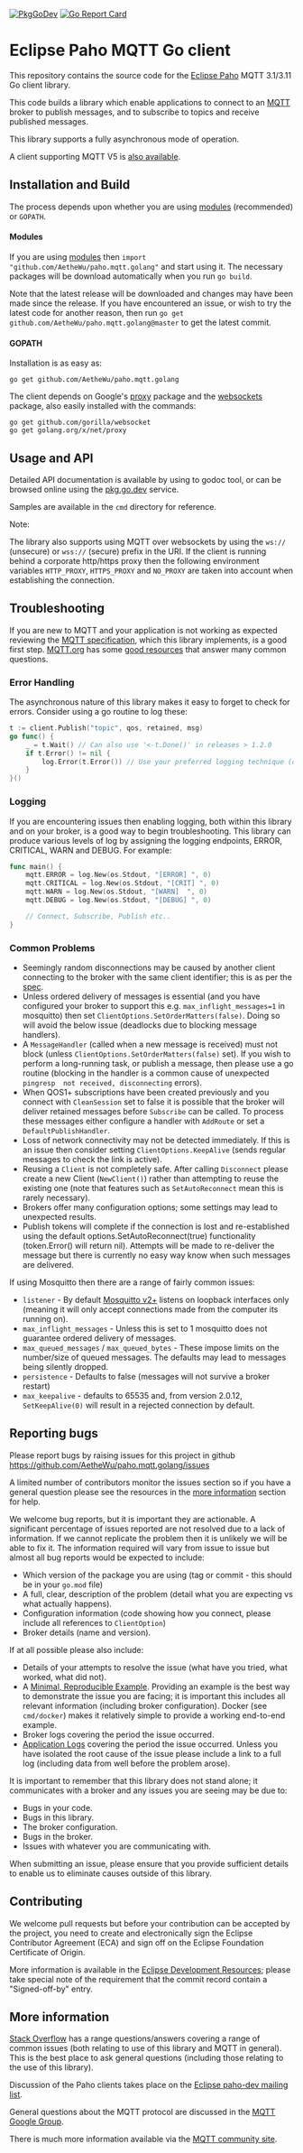 
[![PkgGoDev](https://pkg.go.dev/badge/github.com/AetheWu/paho.mqtt.golang)](https://pkg.go.dev/github.com/AetheWu/paho.mqtt.golang)
[![Go Report Card](https://goreportcard.com/badge/github.com/AetheWu/paho.mqtt.golang)](https://goreportcard.com/report/github.com/AetheWu/paho.mqtt.golang)

Eclipse Paho MQTT Go client
===========================


This repository contains the source code for the [Eclipse Paho](https://eclipse.org/paho) MQTT 3.1/3.11 Go client library. 

This code builds a library which enable applications to connect to an [MQTT](https://mqtt.org) broker to publish 
messages, and to subscribe to topics and receive published messages.

This library supports a fully asynchronous mode of operation.

A client supporting MQTT V5 is [also available](https://github.com/eclipse/paho.golang).

Installation and Build
----------------------

The process depends upon whether you are using [modules](https://golang.org/ref/mod) (recommended) or `GOPATH`. 

#### Modules

If you are using [modules](https://blog.golang.org/using-go-modules) then `import "github.com/AetheWu/paho.mqtt.golang"` 
and start using it. The necessary packages will be download automatically when you run `go build`. 

Note that the latest release will be downloaded and changes may have been made since the release. If you have 
encountered an issue, or wish to try the latest code for another reason, then run 
`go get github.com/AetheWu/paho.mqtt.golang@master` to get the latest commit.

#### GOPATH

Installation is as easy as:

```
go get github.com/AetheWu/paho.mqtt.golang
```

The client depends on Google's [proxy](https://godoc.org/golang.org/x/net/proxy) package and the 
[websockets](https://godoc.org/github.com/gorilla/websocket) package, also easily installed with the commands:

```
go get github.com/gorilla/websocket
go get golang.org/x/net/proxy
```


Usage and API
-------------

Detailed API documentation is available by using to godoc tool, or can be browsed online
using the [pkg.go.dev](https://pkg.go.dev/github.com/AetheWu/paho.mqtt.golang) service.

Samples are available in the `cmd` directory for reference.

Note:

The library also supports using MQTT over websockets by using the `ws://` (unsecure) or `wss://` (secure) prefix in the
URI. If the client is running behind a corporate http/https proxy then the following environment variables `HTTP_PROXY`,
`HTTPS_PROXY` and `NO_PROXY` are taken into account when establishing the connection.

Troubleshooting
---------------

If you are new to MQTT and your application is not working as expected reviewing the
[MQTT specification](https://docs.oasis-open.org/mqtt/mqtt/v3.1.1/os/mqtt-v3.1.1-os.html), which this library implements,
is a good first step. [MQTT.org](https://mqtt.org) has some [good resources](https://mqtt.org/getting-started/) that answer many 
common questions.

### Error Handling

The asynchronous nature of this library makes it easy to forget to check for errors. Consider using a go routine to 
log these: 

```go
t := client.Publish("topic", qos, retained, msg)
go func() {
    _ = t.Wait() // Can also use '<-t.Done()' in releases > 1.2.0
    if t.Error() != nil {
        log.Error(t.Error()) // Use your preferred logging technique (or just fmt.Printf)
    }
}()
```

### Logging

If you are encountering issues then enabling logging, both within this library and on your broker, is a good way to
begin troubleshooting. This library can produce various levels of log by assigning the logging endpoints, ERROR, 
CRITICAL, WARN and DEBUG. For example:

```go
func main() {
	mqtt.ERROR = log.New(os.Stdout, "[ERROR] ", 0)
	mqtt.CRITICAL = log.New(os.Stdout, "[CRIT] ", 0)
	mqtt.WARN = log.New(os.Stdout, "[WARN]  ", 0)
	mqtt.DEBUG = log.New(os.Stdout, "[DEBUG] ", 0)

	// Connect, Subscribe, Publish etc..
}
```

### Common Problems

* Seemingly random disconnections may be caused by another client connecting to the broker with the same client 
identifier; this is as per the [spec](https://docs.oasis-open.org/mqtt/mqtt/v3.1.1/os/mqtt-v3.1.1-os.html#_Toc384800405).
* Unless ordered delivery of messages is essential (and you have configured your broker to support this e.g. 
  `max_inflight_messages=1` in mosquitto) then set `ClientOptions.SetOrderMatters(false)`. Doing so will avoid the 
  below issue (deadlocks due to blocking message handlers).
* A `MessageHandler` (called when a new message is received) must not block (unless 
  `ClientOptions.SetOrderMatters(false)` set). If you wish to perform a long-running task, or publish a message, then 
  please use a go routine (blocking in the handler is a common cause of unexpected `pingresp 
not received, disconnecting` errors). 
* When QOS1+ subscriptions have been created previously and you connect with `CleanSession` set to false it is possible 
that the broker will deliver retained messages before `Subscribe` can be called. To process these messages either 
configure a handler with `AddRoute` or set a `DefaultPublishHandler`.
* Loss of network connectivity may not be detected immediately. If this is an issue then consider setting 
`ClientOptions.KeepAlive` (sends regular messages to check the link is active).
* Reusing a `Client` is not completely safe. After calling `Disconnect` please create a new Client (`NewClient()`) rather 
than attempting to reuse the existing one (note that features such as `SetAutoReconnect` mean this is rarely necessary).
* Brokers offer many configuration options; some settings may lead to unexpected results.
* Publish tokens will complete if the connection is lost and re-established using the default
options.SetAutoReconnect(true) functionality (token.Error() will return nil). Attempts will be made to re-deliver the
message but there is currently no easy way know when such messages are delivered.

If using Mosquitto then there are a range of fairly common issues:
* `listener` - By default [Mosquitto v2+](https://mosquitto.org/documentation/migrating-to-2-0/) listens on loopback 
interfaces only (meaning it will only accept connections made from the computer its running on).
* `max_inflight_messages` - Unless this is set to 1 mosquitto does not guarantee ordered delivery of messages. 
* `max_queued_messages` / `max_queued_bytes` - These impose limits on the number/size of queued messages. The defaults
may lead to messages being silently dropped.
* `persistence` - Defaults to false (messages will not survive a broker restart)
* `max_keepalive` - defaults to 65535 and, from version 2.0.12, `SetKeepAlive(0)` will result in a rejected connection 
by default.

Reporting bugs
--------------

Please report bugs by raising issues for this project in github https://github.com/AetheWu/paho.mqtt.golang/issues

A limited number of contributors monitor the issues section so if you have a general question please see the 
resources in the [more information](#more-information) section for help.

We welcome bug reports, but it is important they are actionable. A significant percentage of issues reported are not 
resolved due to a lack of information. If we cannot replicate the problem then it is unlikely we will be able to fix it. 
The information required will vary from issue to issue but almost all bug reports would be expected to include: 

* Which version of the package you are using (tag or commit - this should be in your `go.mod` file)
* A full, clear, description of the problem (detail what you are expecting vs what actually happens).
* Configuration information (code showing how you connect, please include all references to `ClientOption`)
* Broker details (name and version).

If at all possible please also include:
* Details of your attempts to resolve the issue (what have you tried, what worked, what did not).
* A [Minimal, Reproducible Example](https://stackoverflow.com/help/minimal-reproducible-example). Providing an example
is the best way to demonstrate the issue you are facing; it is important this includes all relevant information
(including broker configuration). Docker (see `cmd/docker`) makes it relatively simple to provide a working end-to-end
example.
* Broker logs covering the period the issue occurred.
* [Application Logs](#logging) covering the period the issue occurred. Unless you have isolated the root cause of the 
issue please include a link to a full log (including data from well before the problem arose).

It is important to remember that this library does not stand alone; it communicates with a broker and any issues you are 
seeing may be due to:

* Bugs in your code.
* Bugs in this library.
* The broker configuration.
* Bugs in the broker.
* Issues with whatever you are communicating with.

When submitting an issue, please ensure that you provide sufficient details to enable us to eliminate causes outside of
this library.

Contributing
------------

We welcome pull requests but before your contribution can be accepted by the project, you need to create and 
electronically sign the Eclipse Contributor Agreement (ECA) and sign off on the Eclipse Foundation Certificate of Origin.

More information is available in the 
[Eclipse Development Resources](http://wiki.eclipse.org/Development_Resources/Contributing_via_Git); please take special 
note of the requirement that the commit record contain a "Signed-off-by" entry.

More information
----------------

[Stack Overflow](https://stackoverflow.com/questions/tagged/mqtt+go) has a range questions/answers covering a range of 
common issues (both relating to use of this library and MQTT in general). This is the best place to ask general questions 
(including those relating to the use of this library).

Discussion of the Paho clients takes place on the [Eclipse paho-dev mailing list](https://dev.eclipse.org/mailman/listinfo/paho-dev).

General questions about the MQTT protocol are discussed in the [MQTT Google Group](https://groups.google.com/forum/?hl=en-US&fromgroups#!forum/mqtt).

There is much more information available via the [MQTT community site](http://mqtt.org).